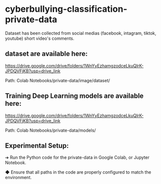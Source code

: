 # cyberbullying-classification-private-data
Dataset has been collected from social medias (facebook, intagram, tiktok, youtube) short video's comments.

## dataset are available here:
https://drive.google.com/drive/folders/1WnYyEzhamgzodceLkuQlrK-JPDQVFjKB?usp=drive_link

  Path: Colab Notebooks/private-data/image/dataset/
## Training Deep Learning models   are available here:
https://drive.google.com/drive/folders/1WnYyEzhamgzodceLkuQlrK-JPDQVFjKB?usp=drive_link

  Path: Colab Notebooks/private-data/models/

## Experimental Setup:

➔	Run the Python code for the private-data in Google Colab, or Jupyter Notebook.

◆	Ensure that all paths in the code are properly configured to match the environment.
